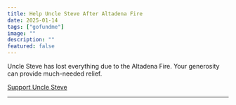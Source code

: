 ```yaml
---
title: Help Uncle Steve After Altadena Fire
date: 2025-01-14
tags: ["gofundme"]
image: ""
description: ""
featured: false
---
```


Uncle Steve has lost everything due to the Altadena Fire. Your generosity can provide much-needed relief.

[Support Uncle Steve](https://www.gofundme.com/f/help-uncle-steve-altadena-fire)

---
